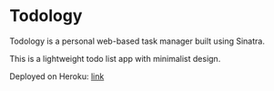 # Todology

Todology is a personal web-based task manager built using Sinatra.

This is a lightweight todo list app with minimalist design.

Deployed on Heroku: [link](https://todology.herokuapp.com/)
